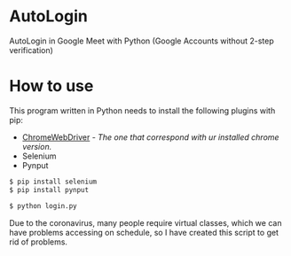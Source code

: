 # AutoLogin
AutoLogin in Google Meet with Python (Google Accounts without 2-step verification)

# How to use
This program written in Python needs to install the following plugins with pip:
* [ChromeWebDriver](https://chromedriver.chromium.org/downloads) - *The one that correspond with ur installed chrome version.*
* Selenium
* Pynput

```sh
$ pip install selenium
$ pip install pynput
```
```sh
$ python login.py
```
Due to the coronavirus, many people require virtual classes, which we can have problems accessing 
on schedule, so I have created this script to get rid of problems.
